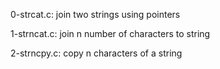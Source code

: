0-strcat.c:
    join two strings using pointers

1-strncat.c:
    join n number of characters to string

2-strncpy.c:
    copy n characters of a string


